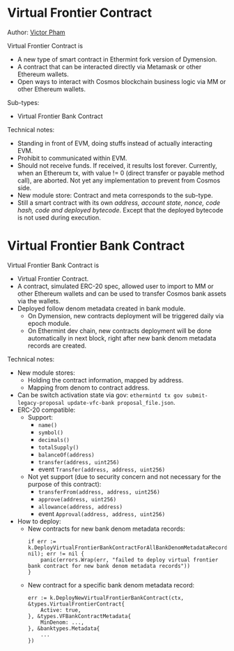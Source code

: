 <!--
order: 10
-->

# Virtual Frontier Contract
Author: [Victor Pham](https://github.com/VictorTrustyDev)

Virtual Frontier Contract is
- A new type of smart contract in Ethermint fork version of Dymension.
- A contract that can be interacted directly via Metamask or other Ethereum wallets.
- Open ways to interact with Cosmos blockchain business logic via MM or other Ethereum wallets.

Sub-types:
- Virtual Frontier Bank Contract

Technical notes:
- Standing in front of EVM, doing stuffs instead of actually interacting EVM.
- Prohibit to communicated within EVM.
- Should not receive funds. If received, it results lost forever. Currently, when an Ethereum tx, with value != 0 (direct transfer or payable method call), are aborted. Not yet any implementation to prevent from Cosmos side.
- New module store: Contract and meta corresponds to the sub-type.
- Still a smart contract with its own _address, account state, nonce, code hash, code and deployed bytecode_. Except that the deployed bytecode is not used during execution.

# Virtual Frontier Bank Contract

Virtual Frontier Bank Contract is
- Virtual Frontier Contract.
- A contract, simulated ERC-20 spec, allowed user to import to MM or other Ethereum wallets and can be used to transfer Cosmos bank assets via the wallets.
- Deployed follow denom metadata created in bank module.
  - On Dymension, new contracts deployment will be triggered daily via epoch module.
  - On Ethermint dev chain, new contracts deployment will be done automatically in next block, right after new bank denom metadata records are created.

Technical notes:
- New module stores:
  - Holding the contract information, mapped by address.
  - Mapping from denom to contract address.
- Can be switch activation state via gov: `ethermintd tx gov submit-legacy-proposal update-vfc-bank proposal_file.json`.
- ERC-20 compatible:
  - Support:
    - `name()`
    - `symbol()`
    - `decimals()`
    - `totalSupply()`
    - `balanceOf(address)`
    - `transfer(address, uint256)`
    - event `Transfer(address, address, uint256)`
  - Not yet support (due to security concern and not necessary for the purpose of this contract):
    - `transferFrom(address, address, uint256)`
    - `approve(address, uint256)`
    - `allowance(address, address)`
    - event `Approval(address, address, uint256)`
- How to deploy:
  - New contracts for new bank denom metadata records:
    ```golang
    if err := k.DeployVirtualFrontierBankContractForAllBankDenomMetadataRecords(ctx, nil); err != nil {
        panic(errors.Wrap(err, "failed to deploy virtual frontier bank contract for new bank denom metadata records"))
    }
    ```
  - New contract for a specific bank denom metadata record:
    ```golang
    err := k.DeployNewVirtualFrontierBankContract(ctx, &types.VirtualFrontierContract{
        Active: true,
    }, &types.VFBankContractMetadata{
        MinDenom: ...,
    }, &banktypes.Metadata{
        ...
    })
    ```